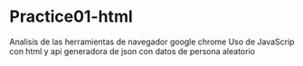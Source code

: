 # Practice01-html
Analisis de las herramientas de navegador google chrome
Uso de JavaScrip con html y api generadora de json con datos de persona aleatorio
